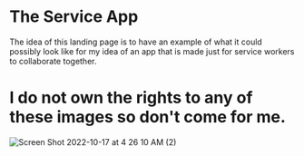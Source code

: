 # The Service App

The idea of this landing page is to have an example of what it could possibly look like for my idea of an app that is made just for service workers to collaborate together. 

# I do not own the rights to any of these images so don't come for me.
![Screen Shot 2022-10-17 at 4 26 10 AM (2)](https://user-images.githubusercontent.com/84490798/196141834-5a38f386-7479-44d4-bac8-0531c7f131a1.png)
